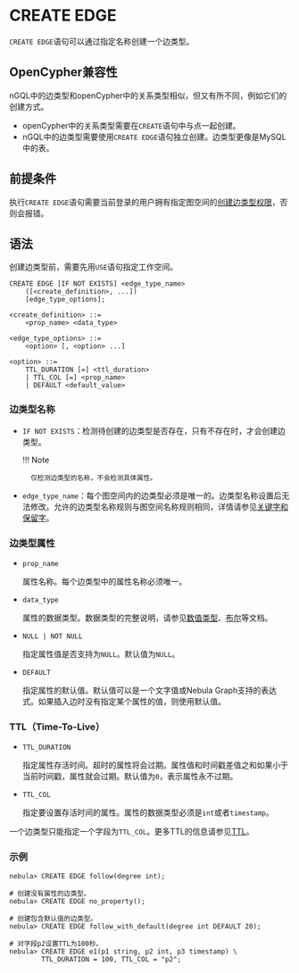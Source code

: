 # CREATE EDGE

`CREATE EDGE`语句可以通过指定名称创建一个边类型。

## OpenCypher兼容性

nGQL中的边类型和openCypher中的关系类型相似，但又有所不同，例如它们的创建方式。

* openCypher中的关系类型需要在`CREATE`语句中与点一起创建。
* nGQL中的边类型需要使用`CREATE EDGE`语句独立创建。边类型更像是MySQL中的表。

## 前提条件

执行`CREATE EDGE`语句需要当前登录的用户拥有指定图空间的[创建边类型权限](../../7.data-security/1.authentication/3.role-list.md)，否则会报错。

## 语法

创建边类型前，需要先用`USE`语句指定工作空间。

```ngql
CREATE EDGE [IF NOT EXISTS] <edge_type_name>
    ([<create_definition>, ...])
    [edge_type_options];

<create_definition> ::=
    <prop_name> <data_type>

<edge_type_options> ::=
    <option> [, <option> ...]

<option> ::=
    TTL_DURATION [=] <ttl_duration>
    | TTL_COL [=] <prop_name>
    | DEFAULT <default_value>
```

### 边类型名称

- `IF NOT EXISTS`：检测待创建的边类型是否存在，只有不存在时，才会创建边类型。

  !!! Note

        仅检测边类型的名称，不会检测具体属性。

- `edge_type_name`：每个图空间内的边类型必须是唯一的。边类型名称设置后无法修改。允许的边类型名称规则与图空间名称规则相同，详情请参见[关键字和保留字](../20.appendix/keywords-and-reserved-words.md)。

### 边类型属性

- `prop_name`

    属性名称。每个边类型中的属性名称必须唯一。

- `data_type`

    属性的数据类型。数据类型的完整说明，请参见[数值类型](../3.data-types/1.numeric.md)、[布尔](../3.data-types/2.boolean.md)等文档。

- `NULL | NOT NULL`

    指定属性值是否支持为`NULL`。默认值为`NULL`。

- `DEFAULT`

    指定属性的默认值。默认值可以是一个文字值或Nebula Graph支持的表达式。如果插入边时没有指定某个属性的值，则使用默认值。

### TTL（Time-To-Live）

- `TTL_DURATION`

    指定属性存活时间。超时的属性将会过期。属性值和时间戳差值之和如果小于当前时间戳，属性就会过期。默认值为`0`，表示属性永不过期。

- `TTL_COL`

    指定要设置存活时间的属性。属性的数据类型必须是`int`或者`timestamp`。

一个边类型只能指定一个字段为`TTL_COL`。更多TTL的信息请参见[TTL](../8.clauses-and-options/ttl-options.md)。

### 示例

```ngql
nebula> CREATE EDGE follow(degree int);

# 创建没有属性的边类型。
nebula> CREATE EDGE no_property();

# 创建包含默认值的边类型。
nebula> CREATE EDGE follow_with_default(degree int DEFAULT 20);

# 对字段p2设置TTL为100秒。
nebula> CREATE EDGE e1(p1 string, p2 int, p3 timestamp) \
        TTL_DURATION = 100, TTL_COL = "p2";
```